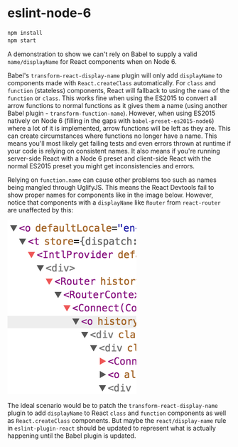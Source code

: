 # eslint-node-6

```bash
npm install
npm start
```

A demonstration to show we can't rely on Babel to supply a valid `name/displayName` for React components when on Node 6.

Babel's `transform-react-display-name` plugin will only add `displayName` to components made with `React.createClass` automatically. For `class` and `function` (stateless) components, React will fallback to using the `name` of the `function` or `class`. This works fine when using the ES2015 to convert all arrow functions to normal functions as it gives them a name (using another Babel plugin - `transform-function-name`). However, when using ES2015 natively on Node 6 (filling in the gaps with `babel-preset-es2015-node6`) where a lot of it is implemented, arrow functions will be left as they are. This can create circumstances where functions no longer have a name. This means you'll most likely get failing tests and even errors thrown at runtime if your code is relying on consistent names. It also means if you're running server-side React with a Node 6 preset and client-side React with the normal ES2015 preset you might get inconsistencies and errors.

Relying on `function.name` can cause other problems too such as names being mangled through UglifyJS. This means the React Devtools fail to show proper names for components like in the image below. However, notice that components with a `displayName` like `Router` from `react-router` are unaffected by this:

![](./devtools.png)

The ideal scenario would be to patch the `transform-react-display-name` plugin to add `displayName` to React `class` and `function` components as well as `React.createClass` components. But maybe the `react/display-name` rule in `eslint-plugin-react` should be updated to represent what is actually happening until the Babel plugin is updated.
